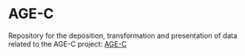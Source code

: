 # AGE-C
Repository for the deposition, transformation and presentation of data related to the AGE-C project:
[AGE-C](https://age-c.eu/)
